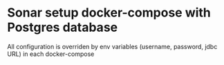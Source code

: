 # Sonar setup docker-compose with Postgres database

All configuration is overriden by env variables (username, password, jdbc URL) in each docker-compose
